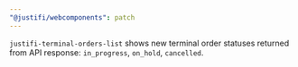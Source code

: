 ```yaml
---
"@justifi/webcomponents": patch
---
```


`justifi-terminal-orders-list` shows new terminal order statuses returned from API response: `in_progress`, `on_hold`, `cancelled`.

